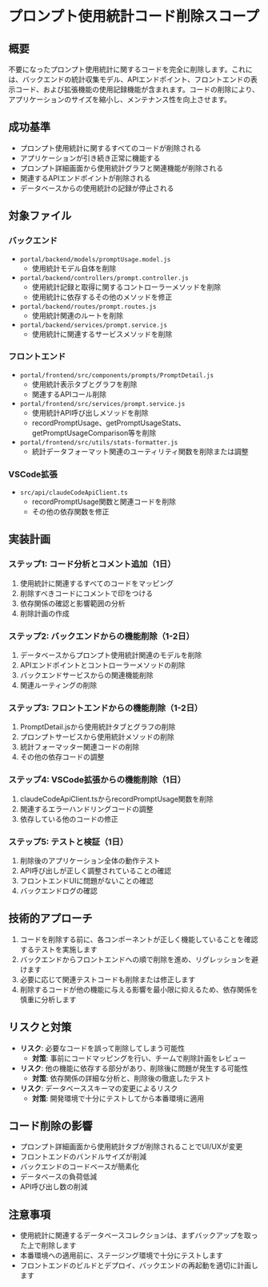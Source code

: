 # プロンプト使用統計コード削除スコープ

## 概要
不要になったプロンプト使用統計に関するコードを完全に削除します。これには、バックエンドの統計収集モデル、APIエンドポイント、フロントエンドの表示コード、および拡張機能の使用記録機能が含まれます。コードの削除により、アプリケーションのサイズを縮小し、メンテナンス性を向上させます。

## 成功基準
- プロンプト使用統計に関するすべてのコードが削除される
- アプリケーションが引き続き正常に機能する
- プロンプト詳細画面から使用統計グラフと関連機能が削除される
- 関連するAPIエンドポイントが削除される
- データベースからの使用統計の記録が停止される

## 対象ファイル

### バックエンド
- `portal/backend/models/promptUsage.model.js`
  - 使用統計モデル自体を削除
- `portal/backend/controllers/prompt.controller.js`
  - 使用統計記録と取得に関するコントローラーメソッドを削除
  - 使用統計に依存するその他のメソッドを修正
- `portal/backend/routes/prompt.routes.js`
  - 使用統計関連のルートを削除
- `portal/backend/services/prompt.service.js`
  - 使用統計に関連するサービスメソッドを削除

### フロントエンド
- `portal/frontend/src/components/prompts/PromptDetail.js`
  - 使用統計表示タブとグラフを削除
  - 関連するAPIコール削除
- `portal/frontend/src/services/prompt.service.js`
  - 使用統計API呼び出しメソッドを削除
  - recordPromptUsage、getPromptUsageStats、getPromptUsageComparison等を削除
- `portal/frontend/src/utils/stats-formatter.js`
  - 統計データフォーマット関連のユーティリティ関数を削除または調整

### VSCode拡張
- `src/api/claudeCodeApiClient.ts`
  - recordPromptUsage関数と関連コードを削除
  - その他の依存関数を修正

## 実装計画

### ステップ1: コード分析とコメント追加（1日）
1. 使用統計に関連するすべてのコードをマッピング
2. 削除すべきコードにコメントで印をつける
3. 依存関係の確認と影響範囲の分析
4. 削除計画の作成

### ステップ2: バックエンドからの機能削除（1-2日）
1. データベースからプロンプト使用統計関連のモデルを削除
2. APIエンドポイントとコントローラーメソッドの削除
3. バックエンドサービスからの関連機能削除
4. 関連ルーティングの削除

### ステップ3: フロントエンドからの機能削除（1-2日）
1. PromptDetail.jsから使用統計タブとグラフの削除
2. プロンプトサービスから使用統計メソッドの削除
3. 統計フォーマッター関連コードの削除
4. その他の依存コードの調整

### ステップ4: VSCode拡張からの機能削除（1日）
1. claudeCodeApiClient.tsからrecordPromptUsage関数を削除
2. 関連するエラーハンドリングコードの調整
3. 依存している他のコードの修正

### ステップ5: テストと検証（1日）
1. 削除後のアプリケーション全体の動作テスト
2. API呼び出しが正しく調整されていることの確認
3. フロントエンドUIに問題がないことの確認
4. バックエンドログの確認

## 技術的アプローチ
1. コードを削除する前に、各コンポーネントが正しく機能していることを確認するテストを実施します
2. バックエンドからフロントエンドへの順で削除を進め、リグレッションを避けます
3. 必要に応じて関連テストコードも削除または修正します
4. 削除するコードが他の機能に与える影響を最小限に抑えるため、依存関係を慎重に分析します

## リスクと対策
- **リスク**: 必要なコードを誤って削除してしまう可能性
  - **対策**: 事前にコードマッピングを行い、チームで削除計画をレビュー
- **リスク**: 他の機能に依存する部分があり、削除後に問題が発生する可能性
  - **対策**: 依存関係の詳細な分析と、削除後の徹底したテスト
- **リスク**: データベーススキーマの変更によるリスク
  - **対策**: 開発環境で十分にテストしてから本番環境に適用

## コード削除の影響
- プロンプト詳細画面から使用統計タブが削除されることでUI/UXが変更
- フロントエンドのバンドルサイズが削減
- バックエンドのコードベースが簡素化
- データベースの負荷低減
- API呼び出し数の削減

## 注意事項
- 使用統計に関連するデータベースコレクションは、まずバックアップを取った上で削除します
- 本番環境への適用前に、ステージング環境で十分にテストします
- フロントエンドのビルドとデプロイ、バックエンドの再起動を適切に計画します